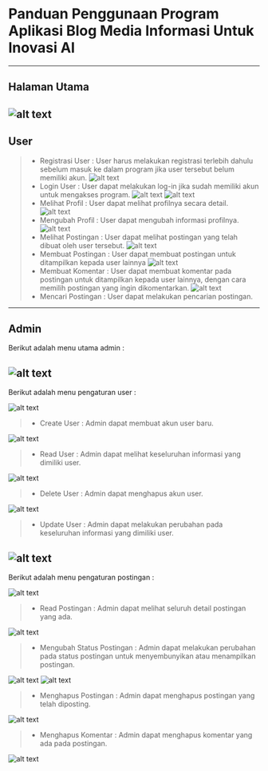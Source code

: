 # Panduan Penggunaan Program Aplikasi Blog Media Informasi Untuk Inovasi AI
---

## Halaman Utama
![alt text](<assets/Menu Utama.png>)
---

## User
>- Registrasi User : User harus melakukan registrasi terlebih dahulu sebelum masuk ke dalam program jika user tersebut belum memiliki akun.
![alt text](<assets/0. Registrasi.png>)
>- Login User : User dapat melakukan log-in jika sudah memiliki akun untuk mengakses program.
![alt text](<assets/1. Login.png>)
![alt text](<assets/2. Menu.png>)
>- Melihat Profil : User dapat melihat profilnya secara detail.
![alt text](<assets/3. Lihat Profil.png>)
>- Mengubah Profil : User dapat mengubah informasi profilnya.
![alt text](<assets/4. Edit Profil.png>)
>- Melihat Postingan : User dapat melihat postingan yang telah dibuat oleh user tersebut.
![alt text](<assets/5. Lihat Postingan.png>)
>- Membuat Postingan : User dapat membuat postingan untuk ditampilkan kepada user lainnya
![alt text](<assets/6. Menambahkan Postingan.png>)
>- Membuat Komentar : User dapat membuat komentar pada postingan untuk ditampilkan kepada user lainnya, dengan cara memilih postingan yang ingin dikomentarkan.
![alt text](<assets/8. Menambahkan komentar.png>)
>- Mencari Postingan : User dapat melakukan pencarian postingan.
---

## Admin
Berikut adalah menu utama admin : 

![alt text](<assets/2. Menu Admin.png>)
---

Berikut adalah menu pengaturan user :

![alt text](<assets/3. Menu Manajemen User.png>)
>- Create User : Admin dapat membuat akun user baru.

![alt text](<assets/4. Create User.png>)
>- Read User : Admin dapat melihat keseluruhan informasi yang dimiliki user.

![alt text](<assets/5. Read User.png>)
>- Delete User : Admin dapat menghapus akun user.

![alt text](<assets/7. Delete User.png>)
>- Update User : Admin dapat melakukan perubahan pada keseluruhan informasi yang dimiliki user.

![alt text](<assets/6. Edit User.png>)
---

Berikut adalah menu pengaturan postingan :

![alt text](<assets/8. Menu Manajemen Postingan.png>)
>- Read Postingan : Admin dapat melihat seluruh detail postingan yang ada.

![alt text](<assets/9. Read Postingan.png>)
>- Mengubah Status Postingan : Admin dapat melakukan perubahan pada status postingan untuk menyembunyikan atau menampilkan postingan.

![alt text](<assets/11.  Ubah Status.png>)
![alt text](<assets/16. Ubah Status Belum Disetujui.png>)
>- Menghapus Postingan : Admin dapat menghapus postingan yang telah diposting.

![alt text](<assets/13. Hapus Postingan.png>)
>- Menghapus Komentar : Admin dapat menghapus komentar yang ada pada postingan.

![alt text](<assets/12. Hapus Komentar.png>)